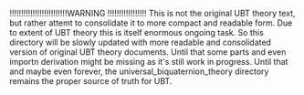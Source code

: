 !!!!!!!!!!!!!!!!!!!!!!!!!WARNING !!!!!!!!!!!!!!!!!
This is not the original UBT theory text, but rather attemt to consolidate it to more compact and readable form.
Due to extent of UBT theory this is itself enormous ongoing task. So this directory will be slowly updated 
with more readable and consolidated version of original UBT theory documents. Until that  some parts and 
even importn derivation  might be missing as it's still work in progress. Until that and maybe even forever,
the universal_biquaternion_theory directory remains the proper source of truth for UBT.

 
